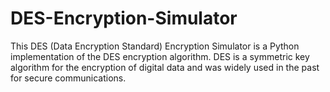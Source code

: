 # DES-Encryption-Simulator
This DES (Data Encryption Standard) Encryption Simulator is a Python implementation of the DES encryption algorithm. DES is a symmetric key algorithm for the encryption of digital data and was widely used in the past for secure communications.
